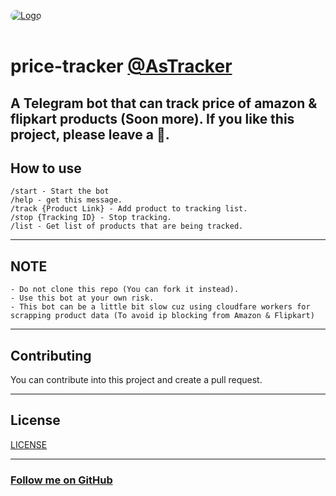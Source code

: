 <a href="https://t.me/AsPriceTrackerBot"> <img src="https://telegra.ph/file/215ec64b5ceb77bed231c.png" alt="Logo" style="border-radius:15px;"></a><br><br>

# price-tracker [@AsTracker](https://t.me/AsPriceTrackerBot)
A Telegram bot that can track price of amazon & flipkart products (Soon more). 
If you like this project, please leave a 🌟.
----------

## How to use
```
/start - Start the bot
/help - get this message.
/track {Product Link} - Add product to tracking list.
/stop {Tracking ID} - Stop tracking.
/list - Get list of products that are being tracked.
```
-----------

## NOTE
```
- Do not clone this repo (You can fork it instead).
- Use this bot at your own risk.
- This bot can be a little bit slow cuz using cloudfare workers for scrapping product data (To avoid ip blocking from Amazon & Flipkart)
```
-----------
## Contributing
You can contribute into this project and create a pull request.

-----------
## License
[LICENSE](https://github.com/AffanTheBest/price-tracker/blob/main/LICENSE)

-----------

### [Follow me on GitHub](https://github.com/AffanTheBest)
